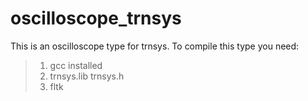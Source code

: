# oscilloscope_trnsys
This is an oscilloscope type for trnsys.
To compile this type you need:
>1. gcc installed
>2. trnsys.lib trnsys.h
>3. fltk
